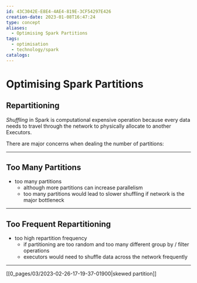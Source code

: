 ```yaml
---
id: 43C3042E-E8E4-4AE4-819E-3CF54297E426
creation-date: 2023-01-08T16:47:24
type: concept
aliases:
  - Optimising Spark Partitions
tags:
  - optimisation
  - technology/spark
catalogs:
---
```


# Optimising Spark Partitions 

## Repartitioning

*Shuffling* in Spark is computational expensive operation because every data needs to travel through the network to physically allocate to another Executors. 

There are major concerns when dealing the number of partitions: 

---
## Too Many Partitions
- too many partitions
	- although more partitions can increase parallelism
	- too many partitions would lead to slower shuffling if network is the major bottleneck

---
## Too Frequent Repartitioning
- too high repartition frequency
	- if partitioning are too random and too many different group by / filter operations
	- executors would need to shuffle data across the network frequently

---
[[0_pages/03/2023-02-26-17-19-37-01900|skewed partition]]
